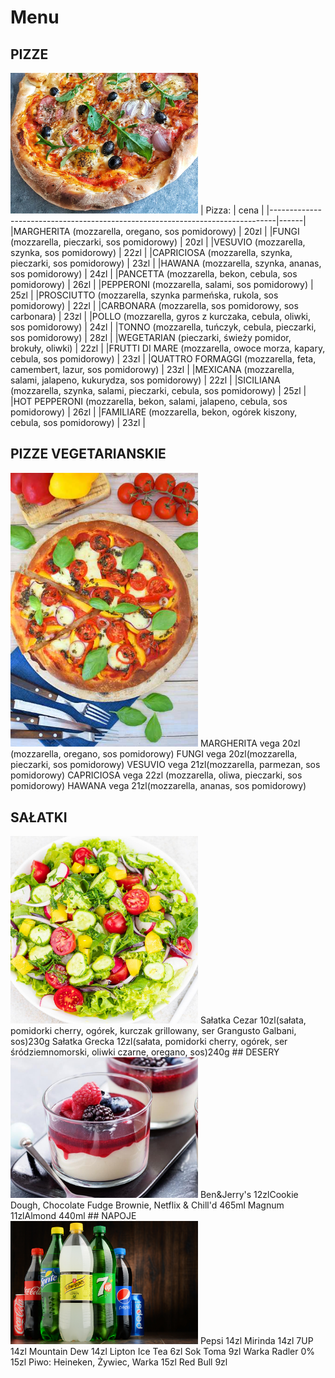 # Menu 

## PIZZE
<img src = "PizzeriaCDV/domowa.jpg" width = 300>
|   Pizza:                                                                      | cena |
|-------------------------------------------------------------------------------|------|
|MARGHERITA  (mozzarella, oregano, sos pomidorowy)                              | 20zl |
|FUNGI (mozzarella, pieczarki, sos pomidorowy)                                  | 20zl |
|VESUVIO (mozzarella, szynka, sos pomidorowy)                                   | 22zl |
|CAPRICIOSA (mozzarella, szynka, pieczarki, sos pomidorowy)                     | 23zl |
|HAWANA (mozzarella, szynka, ananas, sos pomidorowy)                            | 24zl |
|PANCETTA (mozzarella, bekon, cebula, sos pomidorowy)                           | 26zl |
|PEPPERONI (mozzarella, salami, sos pomidorowy)                                 | 25zl |
|PROSCIUTTO (mozzarella, szynka parmeńska, rukola, sos pomidorowy)              | 22zl |
|CARBONARA (mozzarella, sos pomidorowy, sos carbonara)                          | 23zl |
|POLLO (mozzarella, gyros z kurczaka, cebula, oliwki, sos pomidorowy)           | 24zl |
|TONNO (mozzarella, tuńczyk, cebula, pieczarki, sos pomidorowy)                 | 28zl |
|WEGETARIAN (pieczarki, świeży pomidor, brokuły, oliwki)                        | 22zl |
|FRUTTI DI MARE (mozzarella, owoce morza, kapary, cebula, sos pomidorowy)       | 23zl |
|QUATTRO FORMAGGI (mozzarella, feta, camembert, lazur, sos pomidorowy)          | 23zl |
|MEXICANA (mozzarella, salami, jalapeno, kukurydza, sos pomidorowy)             | 22zl |
|SICILIANA (mozzarella, szynka, salami, pieczarki, cebula, sos pomidorowy)      | 25zl |
|HOT PEPPERONI (mozzarella, bekon, salami, jalapeno, cebula, sos pomidorowy)    | 26zl |
|FAMILIARE (mozzarella, bekon, ogórek kiszony, cebula, sos pomidorowy)          | 23zl |

## PIZZE VEGETARIANSKIE
<img src = "PizzeriaCDV/pizza_wegetarianska1_mobile.jpg" width = 300>
MARGHERITA vega 20zl (mozzarella, oregano, sos pomidorowy)  
FUNGI vega 20zl(mozzarella, pieczarki, sos pomidorowy)     
VESUVIO vega 21zl(mozzarella, parmezan, sos pomidorowy)     
CAPRICIOSA vega 22zl (mozzarella, oliwa, pieczarki, sos pomidorowy)    
HAWANA vega 21zl(mozzarella, ananas, sos pomidorowy)


## SAŁATKI 
 <img src = "PizzeriaCDV/salatki.jpg" width = 300>
Sałatka Cezar 10zl(sałata, pomidorki cherry, ogórek, kurczak grillowany, ser Grangusto Galbani, sos)230g
Sałatka Grecka 12zl(sałata, pomidorki cherry, ogórek, ser śródziemnomorski, oliwki czarne, oregano, sos)240g
## DESERY
<img src = "PizzeriaCDV/deser-na-upalne-dni-30-sprawdzonych-przepisow-na-lato-2455988.jpg" width = 300>
Ben&Jerry's 12zlCookie Dough, Chocolate Fudge Brownie, Netflix & Chill'd 465ml
Magnum 11zlAlmond 440ml
## NAPOJE 
<img src = "PizzeriaCDV/kolorowe-napoje.jpg" width = 300>
Pepsi      14zl                   
Mirinda        14zl            
7UP               14zl
Mountain Dew          14zl 
Lipton Ice Tea    6zl
Sok Toma   9zl
Warka Radler 0%  15zl
Piwo: Heineken, Żywiec, Warka 15zl
Red Bull   9zl


